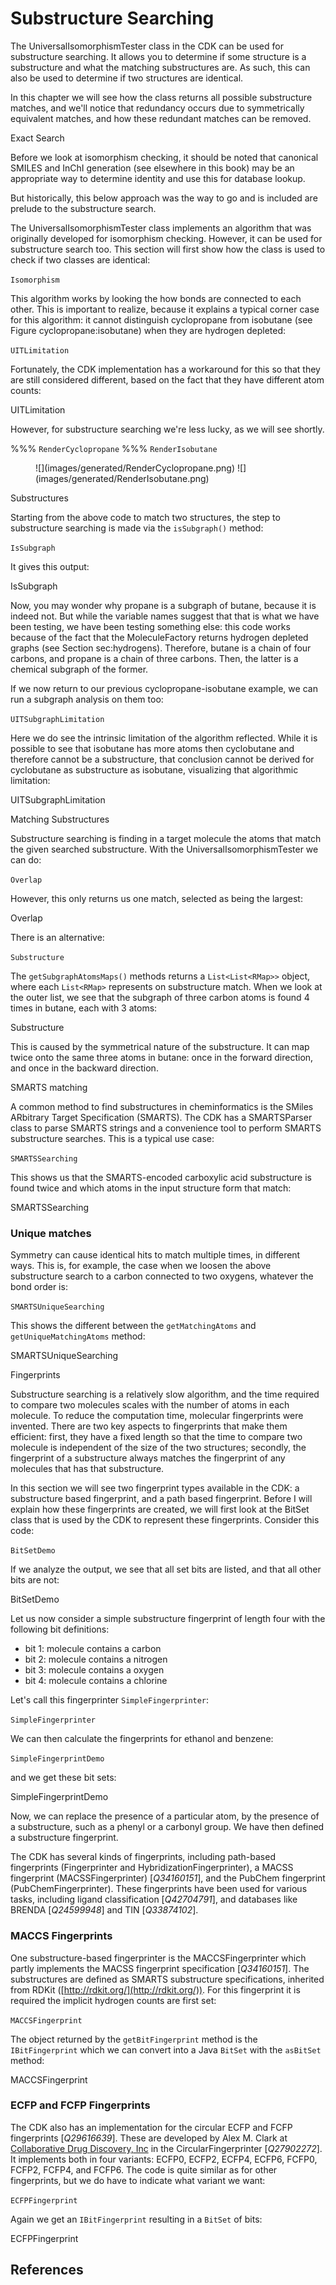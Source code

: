 # Substructure Searching

The <class type="topic">UniversalIsomorphismTester</class> class in the CDK can be used
for <topic>substructure searching</topic>. It allows you to determine if some
structure is a substructure and what the
matching substructures are. As such, this can also be used to determine
if two structures are identical.

In this chapter we will see how the class returns all possible
substructure matches, and we'll notice that redundancy occurs due
to symmetrically equivalent matches, and how these redundant
matches can be removed.

<section level="##" label="sec:exactsearch">Exact Search</section>

Before we look at isomorphism checking, it should be noted that canonical SMILES
and InChI generation (see elsewhere in this book) may be an appropriate
way to determine identity and use this for database lookup.

But historically, this below approach was the way to go
and is included are prelude to the substructure search.

The <class>UniversalIsomorphismTester</class> class implements an algorithm
that was originally developed for <topic>isomorphism</topic> checking.
However, it can be used for substructure search too.
This section will first show how the class is used to
check if two classes are identical:

<code>Isomorphism</code>

This algorithm works by looking the how bonds are connected to each
other. This is important to realize, because it explains a typical
corner case for this algorithm: it cannot distinguish cyclopropane
from isobutane (see Figure <xref>cyclopropane:isobutane</xref>) when
they are hydrogen depleted:

<code>UITLimitation</code>

Fortunately, the CDK implementation has a workaround for this so that they are
still considered different, based on the fact that they have
different atom counts:

<out>UITLimitation</out>

However, for substructure searching we're less lucky, as we will see shortly.

%%% <code>RenderCyclopropane</code>
%%% <code>RenderIsobutane</code>


<figure label="cyclopropane:isobutane" caption="Cyclopropane (left) and isobutane (right).">
![](images/generated/RenderCyclopropane.png) <!-- <code>RenderAdenineWithNumbers</code> -->
![](images/generated/RenderIsobutane.png) <!-- <code>RenderOxazoleWithNumbers</code> -->
</figure>

<section level="##">Substructures</section>

Starting from the above code to match two structures, the step to substructure searching
is made via the `isSubgraph()` method:

<code>IsSubgraph</code>

It gives this output:

<out>IsSubgraph</out>

Now, you may wonder why propane is a subgraph of butane, because it is
indeed not. But while the variable names suggest that that is what we have been testing,
we have been testing something else: this code works because of the fact that the <class>MoleculeFactory</class>
returns hydrogen depleted graphs (see Section <xref>sec:hydrogens</xref>).
Therefore, butane is a chain of four carbons, and propane is a chain
of three carbons. Then, the latter is a chemical subgraph of the
former.

If we now return to our previous cyclopropane-isobutane example, we can run a subgraph
analysis on them too:

<code>UITSubgraphLimitation</code>

Here we do see the intrinsic limitation of the algorithm reflected. While it is
possible to see that isobutane has more atoms then cyclobutane and therefore cannot
be a substructure, that conclusion cannot be derived for cyclobutane as substructure
as isobutane, visualizing that algorithmic limitation:

<out>UITSubgraphLimitation</out>

<section level="##">Matching Substructures</section>

Substructure searching is finding in a target molecule the atoms that
match the given searched substructure. With the <class>UniversalIsomorphismTester</class>
we can do:

<code>Overlap</code>

However, this only returns us one match, selected as being the largest:

<out>Overlap</out>

There is an alternative:

<code>Substructure</code>

The `getSubgraphAtomsMaps()` methods returns a `List<List<RMap>>`
object, where each `List<RMap>` represents on substructure match.
When we look at the outer list, we see that the subgraph of three carbon atoms
is found 4 times in butane, each with 3 atoms:

<out>Substructure</out>

This is caused by the symmetrical nature of the substructure. It can map
twice onto the same three atoms in butane: once in the forward direction,
and once in the backward direction.

<section level="##" label="sec:smarts">SMARTS matching</section>

A common method to find substructures in cheminformatics is the
SMiles ARbitrary Target Specification (<topic>SMARTS</topic>). The CDK has a
<class>SMARTSParser</class> class to parse SMARTS strings and a convenience tool to perform
SMARTS substructure searches. This is a typical use case:

<code>SMARTSSearching</code>

This shows us that the SMARTS-encoded carboxylic acid substructure is found twice
and which atoms in the input structure form that match:

<out>SMARTSSearching</out>

### Unique matches

Symmetry can cause identical hits to match multiple times, in different ways. This
is, for example, the case when we loosen the above substructure search to a carbon
connected to two oxygens, whatever the bond order is:

<code>SMARTSUniqueSearching</code>

This shows the different between the `getMatchingAtoms` and `getUniqueMatchingAtoms`
method:

<out>SMARTSUniqueSearching</out>

<section level="##" label="descriptors:fingerprints">Fingerprints</section>

Substructure searching is a relatively slow algorithm, and the time required
to compare two molecules scales with the number of atoms in each molecule.
To reduce the computation time, <topic>molecular fingerprints</topic> were
invented. There are two key aspects to fingerprints that make them
efficient: first, they have a fixed length so that the time to compare
two molecule is independent of the size of the two structures;
secondly, the fingerprint of a substructure always matches the
fingerprint of any molecules that has that substructure.

In this section we will see two fingerprint types available in the CDK:
a substructure based fingerprint, and a path based fingerprint.
Before I will explain how these fingerprints are created, we will first
look at the <class>BitSet</class> class that is used by the CDK to
represent these fingerprints. Consider this code:

<code>BitSetDemo</code>

If we analyze the output, we see that all set bits are listed, and
that all other bits are not: 

<out>BitSetDemo</out>

Let us now consider a simple substructure fingerprint of length four
with the following bit definitions:

* bit 1: molecule contains a carbon
* bit 2: molecule contains a nitrogen
* bit 3: molecule contains a oxygen
* bit 4: molecule contains a chlorine

Let's call this fingerprinter `SimpleFingerprinter`:

<code>SimpleFingerprinter</code>

We can then calculate the fingerprints for ethanol and benzene:

<code>SimpleFingerprintDemo</code>

and we get these bit sets:

<out>SimpleFingerprintDemo</out>

Now, we can replace the presence of a particular atom, by the presence
of a substructure, such as a phenyl or a carbonyl group. We have then
defined a substructure fingerprint.

The CDK has several kinds of fingerprints, including path-based
fingerprints (<class>Fingerprinter</class> and <class>HybridizationFingerprinter</class>), a MACSS fingerprint
(<class>MACSSFingerprinter</class>) [<cite>Q34160151</cite>], and the PubChem fingerprint
(<class>PubChemFingerprinter</class>).
These fingerprints have been used for various tasks, including ligand
classification [<cite>Q42704791</cite>], and databases like BRENDA [<cite>Q24599948</cite>] and TIN [<cite>Q33874102</cite>].

### MACCS Fingerprints

One substructure-based fingerprinter is the <class type="topic">MACCSFingerprinter</class>
which partly implements the MACSS fingerprint specification [<cite>Q34160151</cite>]. The
substructures are defined as SMARTS substructure specifications,
inherited from RDKit ([http://rdkit.org/](http://rdkit.org/)). For this fingerprint it is required the implicit hydrogen
counts are first set:
	
<code>MACCSFingerprint</code>

The object returned by the `getBitFingerprint` method is the `IBitFingerprint`
which we can convert into a Java `BitSet` with the `asBitSet` method:
	
<out>MACCSFingerprint</out>

### ECFP and FCFP Fingerprints

The CDK also has an implementation for the circular <topic>ECFP</topic> and <topic>FCFP</topic>
fingerprints [<cite>Q29616639</cite>]. These are developed by Alex M. Clark at
[Collaborative Drug Discovery, Inc](http://collaborativedrug.com) in the
<class>CircularFingerprinter</class> [<cite>Q27902272</cite>].
It implements both in four variants:
ECFP0, ECFP2, ECFP4, ECFP6, FCFP0, FCFP2, FCFP4, and FCFP6. The code is quite similar
as for other fingerprints, but we do have to indicate what variant we want:
	
<code>ECFPFingerprint</code>

Again we get an `IBitFingerprint` resulting in a `BitSet` of bits:
	
<out>ECFPFingerprint</out>

## References

<references/>
